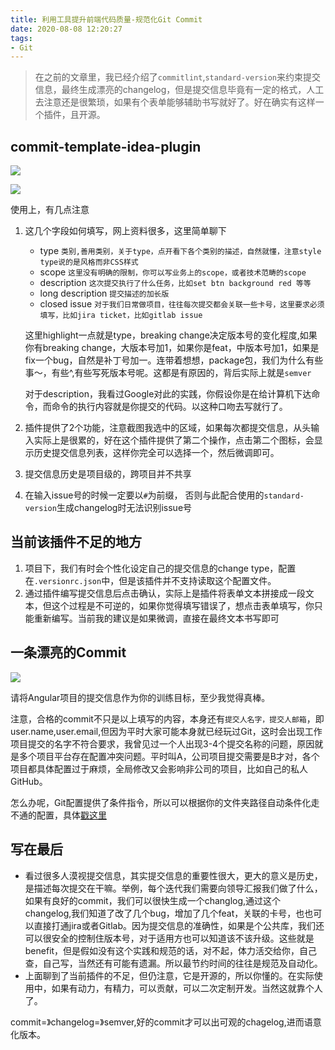 ```yaml
---
title: 利用工具提升前端代码质量-规范化Git Commit
date: 2020-08-08 12:20:27
tags:
- Git
---
```

> 在之前的文章里，我已经介绍了`commitlint`,`standard-version`来约束提交信息，最终生成漂亮的changelog，但是提交信息毕竟有一定的格式，人工去注意还是很繁琐，如果有个表单能够辅助书写就好了。好在确实有这样一个插件，且开源。

## commit-template-idea-plugin


![](https://static.1991421.cn/2020/2020-08-08-124349.jpeg)


![](https://static.1991421.cn/2020/2020-08-08-122813.jpeg)

使用上，有几点注意

1. 这几个字段如何填写，网上资料很多，这里简单聊下
	
	- type `类别,善用类别，关于type，点开看下各个类别的描述，自然就懂，注意style type说的是风格而非CSS样式`
	- scope `这里没有明确的限制，你可以写业务上的scope，或者技术范畴的scope`
	- description `这次提交执行了什么任务，比如set btn background red 等等`
	- long description `提交描述的加长版`
	- closed issue `对于我们日常做项目，往往每次提交都会关联一些卡号，这里要求必须填写，比如jira ticket，比如gitlab issue`
	
	这里highlight一点就是type，breaking change决定版本号的变化程度,如果你有breaking
 change，大版本号加1，如果你是feat，中版本号加1，如果是fix一个bug，自然是补丁号加一。连带着想想，package包，我们为什么有些事～，有些^,有些写死版本号呢。这都是有原因的，背后实际上就是`semver`
 	
 	对于description，我看过Google对此的实践，你假设你是在给计算机下达命令，而命令的执行内容就是你提交的代码。以这种口吻去写就行了。
 	
 	
2. 插件提供了2个功能，注意截图我选中的区域，如果每次都提交信息，从头输入实际上是很累的，好在这个插件提供了第二个操作，点击第二个图标，会显示历史提交信息列表，这样你完全可以选择一个，然后微调即可。
3. 提交信息历史是项目级的，跨项目并不共享
4. 在输入issue号的时候一定要以`#`为前缀， 否则与此配合使用的`standard-version`生成changelog时无法识别issue号


## 当前该插件不足的地方
1. 项目下，我们有时会个性化设定自己的提交信息的change type，配置在`.versionrc.json`中，但是该插件并不支持读取这个配置文件。
2. 通过插件编写提交信息后点击确认，实际上是插件将表单文本拼接成一段文本，但这个过程是不可逆的，如果你觉得填写错误了，想点击表单填写，你只能重新编写。当前我的建议是如果微调，直接在最终文本书写即可


## 一条漂亮的Commit


![](https://static.1991421.cn/2020/2020-08-08-125743.jpeg)

请将Angular项目的提交信息作为你的训练目标，至少我觉得真棒。

注意，合格的commit不只是以上填写的内容，本身还有`提交人名字，提交人邮箱`，即user.name,user.email,但因为平时大家可能本身就已经玩过Git，这时会出现工作项目提交的名字不符合要求，我曾见过一个人出现3-4个提交名称的问题，原因就是多个项目平台存在配置冲突问题。平时叫A，公司项目提交需要是B才对，各个项目都具体配置过于麻烦，全局修改又会影响非公司的项目，比如自己的私人GitHub。

怎么办呢，Git配置提供了条件指令，所以可以根据你的文件夹路径自动条件化走不通的配置，具体[戳这里](https://1991421.cn/2020/08/08/4ead3715/)


## 写在最后

- 看过很多人漠视提交信息，其实提交信息的重要性很大，更大的意义是历史，是描述每次提交在干嘛。举例，每个迭代我们需要向领导汇报我们做了什么，如果有良好的commit，我们可以很快生成一个changlog,通过这个changelog,我们知道了改了几个bug，增加了几个feat，关联的卡号，也也可以直接打通jira或者Gitlab。因为提交信息的准确性，如果是个公共库，我们还可以很安全的控制住版本号，对于适用方也可以知道该不该升级。这些就是benefit，但是假如没有这个实践和规范的话，对不起，体力活交给你，自己查，自己写，当然还有可能有遗漏。所以最节约时间的往往是规范及自动化。
- 上面聊到了当前插件的不足，但仍注意，它是开源的，所以你懂的。在实际使用中，如果有动力，有精力，可以贡献，可以二次定制开发。当然这就靠个人了。

commit=》changelog=》semver,好的commit才可以出可观的chagelog,进而语意化版本。




